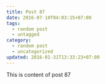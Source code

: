 ```yaml
---
title: Post 87
date: 2016-07-10T04:03:15+07:00
tags:
  - random post
  - untagged
category:
  - random post
  - uncategorized
updated: 2016-01-31T13:33:23+07:00
---
```

This is content of post 87